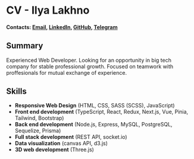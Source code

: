 # CV - Ilya Lakhno

#### Contacts: [Email](mailto:ilyalakhno@gmail.com), [LinkedIn](https://www.linkedin.com/in/ilya-lakhno-931822202/), [GitHub](https://github.com/moxx1234), [Telegram](https://t.me/MOXXSKA)

## Summary

Experienced Web Developer. Looking for an opportunity in big tech company for stable professional growth. Focused on teamwork with proffesionals for mutual exchange of experience.

## Skills

- **Responsive Web Design** (HTML, CSS, SASS (SCSS), JavaScript)
- **Front end development** (TypeScript, React, Redux, Next.js, Vue, Pinia, Tailwind, Bootstrap)
- **Back end development** (Node.js, Express, MySQL, PostgreSQL, Sequelize, Prisma)
- **Full stack development** (REST API, socket.io)
- **Data visualization** (canvas API, d3.js)
- **3D web development** (Three.js)

